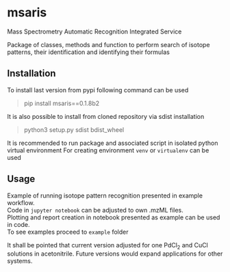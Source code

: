 # msaris
 Mass Spectrometry Automatic Recognition Integrated Service

Package of classes, methods and function to
perform search of isotope patterns, their identification and
identifying their formulas

## Installation

To install last version from pypi following command can be used

> pip install msaris==0.1.8b2

It is also possible to install from cloned repository via sdist installation

> python3 setup.py sdist bdist_wheel

It is recommended to run package and associated script in isolated python virtual environment
For creating environment `venv` or `virtualenv` can be used

## Usage

Example of running isotope pattern recognition presented in example workflow.\
Code in `jupyter notebook` can be adjusted to own .mzML files.\
Plotting and report creation in notebook presented as example can be used
in code. \
To see examples proceed to `example` folder

It shall be pointed that current version adjusted for one PdCl<sub>2</sub> and CuCl solutions
in acetonitrile. Future versions would expand applications for other systems.
